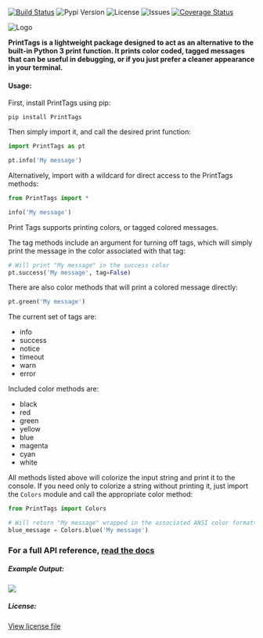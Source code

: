 [![Build Status](https://travis-ci.com/MichaelDylan77/PrintTags.svg?branch=master)](https://travis-ci.com/MichaelDylan77/PrintTags)
![Pypi Version](https://img.shields.io/pypi/v/PrintTags.svg)
![License](https://img.shields.io/apm/l/vim-mode.svg)
![Issues](https://img.shields.io/github/issues/michaeldylan77/PrintTags.svg)
[![Coverage Status](https://coveralls.io/repos/github/MichaelDylan77/PrintTags/badge.svg?branch=master)](https://coveralls.io/github/MichaelDylan77/PrintTags?branch=master)

![Logo](https://raw.githubusercontent.com/MichaelDylan77/PrintTags/master/logo.png)

**PrintTags is a lightweight package designed to act as an alternative to the built-in Python 3 print function. It prints color coded, tagged messages that can be useful in debugging, or if you just prefer a cleaner appearance in your terminal.**

#### Usage:

First, install PrintTags using pip:
```
pip install PrintTags
```

Then simply import it, and call the desired print function:
```python
import PrintTags as pt

pt.info('My message')
```
Alternatively, import with a wildcard for direct access to the PrintTags methods:
```python
from PrintTags import *

info('My message')
```

Print Tags supports printing colors, or tagged colored messages. 

The tag methods include an argument for turning off tags, which will 
simply print the message in the color associated with that tag:
```python
# Will print "My message" in the success color
pt.success('My message', tag=False)
```
There are also color methods that will print a colored message directly:
```python
pt.green('My message')
```

The current set of tags are:

* info
* success
* notice
* timeout
* warn
* error

Included color methods are:

* black
* red
* green
* yellow
* blue
* magenta
* cyan
* white

All methods listed above will colorize the input string and print it to the console. If you need only to colorize a string without printing it, just import the `Colors` module and call the appropriate color method:

```python
from PrintTags import Colors

# Will return "My message" wrapped in the associated ANSI color formatting
blue_message = Colors.blue('My message')
```

### For a full API reference, [read the docs](https://printtags.readthedocs.io)

##### Example Output:

![](https://raw.githubusercontent.com/MichaelDylan77/PrintTags/master/example.png)


##### License:

[View license file](LICENSE.md)